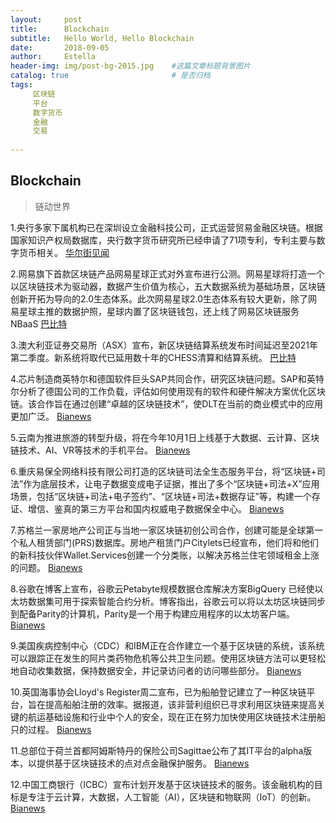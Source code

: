 ```yaml
---
layout:     post
title:      Blockchain
subtitle:   Hello World, Hello Blockchain
date:       2018-09-05 
author:     Estella 
header-img: img/post-bg-2015.jpg 	#这篇文章标题背景图片
catalog: true 						# 是否归档
tags:	
     区块链
     平台
     数字货币
     金融
     交易
    
---
```


## Blockchain
>链动世界

1.央行多家下属机构已在深圳设立金融科技公司，正式运营贸易金融区块链。根据国家知识产权局数据库，央行数字货币研究所已经申请了71项专利，专利主要与数字货币相关。 [华尔街见闻](https://wallstreetcn.com/articles/3401608)

2.网易旗下首款区块链产品网易星球正式对外宣布进行公测。网易星球将打造一个以区块链技术为驱动器，数据产生价值为核心，五大数据系统为基础场景，区块链创新开拓为导向的2.0生态体系。此次网易星球2.0生态体系有较大更新，除了网易星球主推的数据护照，星球内置了区块链钱包，还上线了网易区块链服务NBaaS [巴比特](https://www.8btc.com/article/267373)

3.澳大利亚证券交易所（ASX）宣布，新区块链结算系统发布时间延迟至2021年第二季度。新系统将取代已延用数十年的CHESS清算和结算系统。 [巴比特](https://www.8btc.com/article/267205)

4.芯片制造商英特尔和德国软件巨头SAP共同合作，研究区块链问题。SAP和英特尔分析了德国公司的工作负载，评估如何使用现有的软件和硬件解决方案优化区块链。该合作旨在通过创建“卓越的区块链技术”，使DLT在当前的商业模式中的应用更加广泛。 [Bianews](http://www.bianews.com/news/flash?id=19959)

5.云南为推进旅游的转型升级，将在今年10月1日上线基于大数据、云计算、区块链技术、AI、VR等技术的手机平台。 [Bianews](http://www.bianews.com/news/flash?id=19942)

6.重庆易保全网络科技有限公司打造的区块链司法全生态服务平台，将“区块链+司法”作为底层技术，让电子数据变成电子证据，推出了多个“区块链+司法+X”应用场景，包括“区块链+司法+电子签约”、“区块链+司法+数据存证”等，构建一个存证、增信、鉴真的第三方平台和国内权威电子数据保全中心。 [Bianews](http://www.bianews.com/news/flash?id=19939)

7.苏格兰一家房地产公司正与当地一家区块链初创公司合作，创建可能是全球第一个私人租赁部门(PRS)数据库。房地产租赁门户Citylets已经宣布，他们将和他们的新科技伙伴Wallet.Services创建一个分类账，以解决苏格兰住宅领域租金上涨的问题。 [Bianews](http://www.bianews.com/news/flash?id=19925)

8.谷歌在博客上宣布，谷歌云Petabyte规模数据仓库解决方案BigQuery 已经使以太坊数据集可用于探索智能合约分析。博客指出，谷歌云可以将以太坊区块链同步到配备Parity的计算机，Parity是一个用于构建应用程序的以太坊客户端。 [Bianews](http://www.bianews.com/news/flash?id=19924)

9.美国疾病控制中心（CDC）和IBM正在合作建立一个基于区块链的系统，该系统可以跟踪正在发生的阿片类药物危机等公共卫生问题。使用区块链方法可以更轻松地自动收集数据，保持数据安全，并记录访问者的访问哪些部分。 [Bianews](http://www.bianews.com/news/flash?id=19923)

10.英国海事协会Lloyd's Register周二宣布，已为船舶登记建立了一种区块链平台，旨在提高船舶注册的效率。据报道，该非营利组织已寻求利用区块链来提高关键的航运基础设施和行业中个人的安全，现在正在努力加快使用区块链技术注册船只的过程。 [Bianews](http://www.bianews.com/news/flash?id=19915)

11.总部位于荷兰首都阿姆斯特丹的保险公司Sagittae公布了其IT平台的alpha版本，以提供基于区块链技术的点对点金融保护服务。 [Bianews](http://www.bianews.com/news/flash?id=19892)

12.中国工商银行（ICBC）宣布计划开发基于区块链技术的服务。该金融机构的目标是专注于云计算，大数据，人工智能（AI），区块链和物联网（IoT）的创新。 [Bianews](http://www.bianews.com/news/flash?id=19884)

